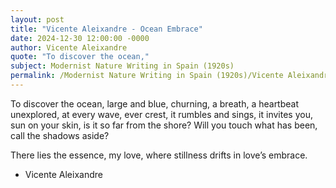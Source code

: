```yaml
---
layout: post
title: "Vicente Aleixandre - Ocean Embrace"
date: 2024-12-30 12:00:00 -0000
author: Vicente Aleixandre
quote: "To discover the ocean,"
subject: Modernist Nature Writing in Spain (1920s)
permalink: /Modernist Nature Writing in Spain (1920s)/Vicente Aleixandre/Vicente Aleixandre - Ocean Embrace
---
```


To discover the ocean,
large and blue,
churning, a breath,
a heartbeat unexplored,
at every wave,
ever crest,
it rumbles and sings,
it invites you,
sun on your skin,
is it so far from the shore?
Will you touch what has been,
call the shadows aside?

There lies the essence, my love,
where stillness drifts in love’s embrace.

- Vicente Aleixandre
